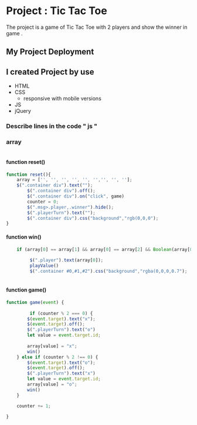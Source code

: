 # Project : Tic Tac Toe 

   The project is a game of Tic Tac Toe with 2 players and show the winner in game .

## My Project Deployment

## I created Project by use
* HTML
* CSS
    * responsive with mobile versions
* JS
* jQuery




### Describe lines in the code " js "
### array 
```js
```
#### function reset()
```js
function reset(){
    array = ['', '', '', '', '', '','', '', ''];
    $(".container div").text("");
        $(".container div").off();
        $(".container div").on("click", game)
        counter = 0;
        $(".msg>.player,.winner").hide();
        $(".playerTurn").text("");
        $(".container div").css("background","rgb(0,0,0");
}
```
#### function win()

```js
    if (array[0] == array[1] && array[0] == array[2] && Boolean(array[0])==true) {
         
         $(".player").text(array[0]);
         playValue()
         $(".container #0,#1,#2").css("background","rgba(0,0,0,0.7");
 
```
#### function game() 

```js  
function game(event) {
     
         if (counter % 2 === 0) {
        $(event.target).text("x");
        $(event.target).off();
        $(".playerTurn").text("o")
        let value = event.target.id;    
       
        array[value] = "x";
        win()
    } else if (counter % 2 !== 0) {
        $(event.target).text("o");
        $(event.target).off();
        $(".playerTurn").text("x")
        let value = event.target.id;
        array[value] = "o";
        win()
    }

    counter += 1;

}
```
